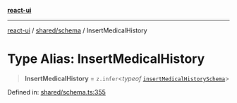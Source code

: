 [**react-ui**](../../../README.md)

***

[react-ui](../../../README.md) / [shared/schema](../README.md) / InsertMedicalHistory

# Type Alias: InsertMedicalHistory

> **InsertMedicalHistory** = `z.infer`\<*typeof* [`insertMedicalHistorySchema`](../variables/insertMedicalHistorySchema.md)\>

Defined in: [shared/schema.ts:355](https://github.com/UWA-CITS5206-DMR/react-ui/blob/7050e78c07ed514b5a3e8c4228a2104c7641f592/shared/schema.ts#L355)
